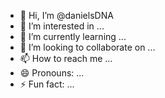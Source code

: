 - 👋 Hi, I’m @danielsDNA
- 👀 I’m interested in ...
- 🌱 I’m currently learning ...
- 💞️ I’m looking to collaborate on ...
- 📫 How to reach me ...
- 😄 Pronouns: ...
- ⚡ Fun fact: ...

<!---
danielsDNA/danielsDNA is a ✨ special ✨ repository because its `README.md` (this file) appears on your GitHub profile.
You can click the Preview link to take a look at your changes.
--->
